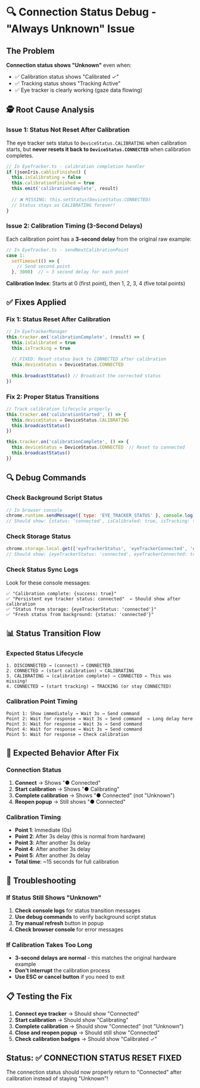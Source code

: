 # 🔍 Connection Status Debug - "Always Unknown" Issue

## The Problem

**Connection status shows "Unknown"** even when:
- ✅ Calibration status shows "Calibrated ✓"
- ✅ Tracking status shows "Tracking Active"  
- ✅ Eye tracker is clearly working (gaze data flowing)

## 🕵️ Root Cause Analysis

### **Issue 1: Status Not Reset After Calibration**

The eye tracker sets status to `DeviceStatus.CALIBRATING` when calibration starts, but **never resets it back to `DeviceStatus.CONNECTED`** when calibration completes.

```typescript
// In EyeTracker.ts - calibration completion handler
if (jsonIris.cablicFinished) {
  this.isCalibrating = false
  this.calibrationFinished = true
  this.emit('calibrationComplete', result)
  
  // ❌ MISSING: this.setStatus(DeviceStatus.CONNECTED)
  // Status stays as CALIBRATING forever!
}
```

### **Issue 2: Calibration Timing (3-Second Delays)**

Each calibration point has a **3-second delay** from the original raw example:

```typescript
// In EyeTracker.ts - sendNextCalibrationPoint
case 1:
  setTimeout(() => {
    // Send second point
  }, 3000)  // ← 3 second delay for each point
```

**Calibration Index**: Starts at 0 (first point), then 1, 2, 3, 4 (five total points)

## ✅ **Fixes Applied**

### **Fix 1: Status Reset After Calibration**
```typescript
// In EyeTrackerManager
this.tracker.on('calibrationComplete', (result) => {
  this.isCalibrated = true
  this.isTracking = true
  
  // FIXED: Reset status back to CONNECTED after calibration
  this.deviceStatus = DeviceStatus.CONNECTED
  
  this.broadcastStatus() // Broadcast the corrected status
})
```

### **Fix 2: Proper Status Transitions**
```typescript
// Track calibration lifecycle properly
this.tracker.on('calibrationStarted', () => {
  this.deviceStatus = DeviceStatus.CALIBRATING
  this.broadcastStatus()
})

this.tracker.on('calibrationComplete', () => {
  this.deviceStatus = DeviceStatus.CONNECTED  // Reset to connected
  this.broadcastStatus()
})
```

## 🔍 Debug Commands

### **Check Background Script Status**
```javascript
// In browser console
chrome.runtime.sendMessage({ type: 'EYE_TRACKER_STATUS' }, console.log)
// Should show: {status: 'connected', isCalibrated: true, isTracking: true}
```

### **Check Storage Status**
```javascript
chrome.storage.local.get(['eyeTrackerStatus', 'eyeTrackerConnected', 'eyeTrackerCalibrated'], console.log)
// Should show: {eyeTrackerStatus: 'connected', eyeTrackerConnected: true, eyeTrackerCalibrated: true}
```

### **Check Status Sync Logs**
Look for these console messages:
```
✅ "Calibration complete: {success: true}"
✅ "Persistent eye tracker status: connected"  ← Should show after calibration
✅ "Status from storage: {eyeTrackerStatus: 'connected'}"
✅ "Fresh status from background: {status: 'connected'}"
```

## 📊 Status Transition Flow

### **Expected Status Lifecycle**
```
1. DISCONNECTED → (connect) → CONNECTED
2. CONNECTED → (start calibration) → CALIBRATING  
3. CALIBRATING → (calibration complete) → CONNECTED ← This was missing!
4. CONNECTED → (start tracking) → TRACKING (or stay CONNECTED)
```

### **Calibration Point Timing**
```
Point 1: Show immediately → Wait 3s → Send command
Point 2: Wait for response → Wait 3s → Send command  ← Long delay here
Point 3: Wait for response → Wait 3s → Send command
Point 4: Wait for response → Wait 3s → Send command
Point 5: Wait for response → Check calibration
```

## 🎯 Expected Behavior After Fix

### **Connection Status**
1. **Connect** → Shows "● Connected"
2. **Start calibration** → Shows "● Calibrating"
3. **Complete calibration** → Shows "● Connected" (not "Unknown")
4. **Reopen popup** → Still shows "● Connected"

### **Calibration Timing**
- **Point 1**: Immediate (0s)
- **Point 2**: After 3s delay (this is normal from hardware)
- **Point 3**: After another 3s delay
- **Point 4**: After another 3s delay  
- **Point 5**: After another 3s delay
- **Total time**: ~15 seconds for full calibration

## 🔧 Troubleshooting

### **If Status Still Shows "Unknown"**
1. **Check console logs** for status transition messages
2. **Use debug commands** to verify background script status
3. **Try manual refresh** button in popup
4. **Check browser console** for error messages

### **If Calibration Takes Too Long**
- **3-second delays are normal** - this matches the original hardware example
- **Don't interrupt** the calibration process
- **Use ESC or cancel button** if you need to exit

## 📋 Testing the Fix

1. **Connect eye tracker** → Should show "Connected"
2. **Start calibration** → Should show "Calibrating"  
3. **Complete calibration** → Should show "Connected" (not "Unknown")
4. **Close and reopen popup** → Should still show "Connected"
5. **Check calibration badges** → Should show "Calibrated ✓"

## Status: ✅ CONNECTION STATUS RESET FIXED

The connection status should now properly return to "Connected" after calibration instead of staying "Unknown"!
